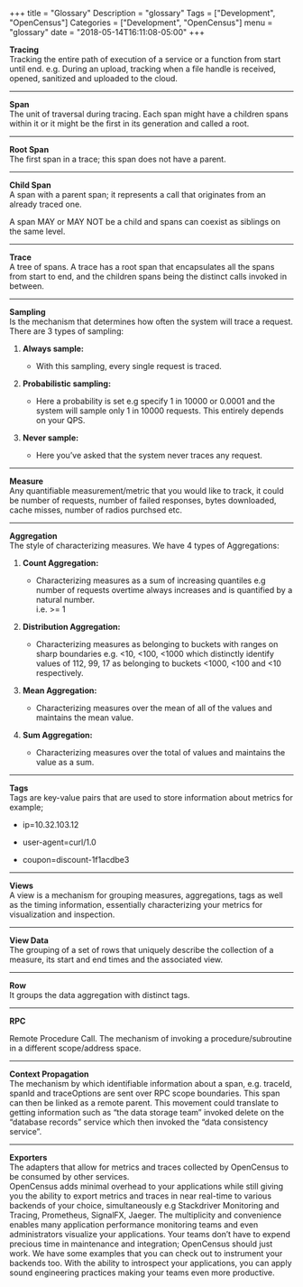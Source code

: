 +++
title = "Glossary"
Description = "glossary"
Tags = ["Development", "OpenCensus"]
Categories = ["Development", "OpenCensus"]
menu = "glossary"
date = "2018-05-14T16:11:08-05:00"
+++

**Tracing**  
Tracking the entire path of execution of a service or a function from start until end. e.g. During an upload, tracking when a file handle is received, opened, sanitized and uploaded to the cloud.  

---

**Span**  
The unit of traversal during tracing. Each span might have a children spans within it or it might be the first in its generation and called a root.  

---

**Root Span**  
The first span in a trace; this span does not have a parent.  

---

**Child Span**  
A span with a parent span; it represents a call that originates from an already traced one.  

A span MAY or MAY NOT be a child and spans can coexist as siblings on the same level.  

---

**Trace**  
A tree of spans. A trace has a root span that encapsulates all the spans from start to end, and the children spans being the distinct calls invoked in between.  

---

**Sampling**  
Is the mechanism that determines how often the system will trace a request.  
There are  3 types of sampling:  

1. **Always sample:**  
  
    - With this sampling, every single request is traced.  
		
2. **Probabilistic sampling:**  
	
	- Here a probability is set e.g specify 1 in 10000 or 0.0001 and the system will sample only 1 in 10000 requests. This entirely depends on your QPS.  
		
3. **Never sample:**  
	
	- Here you’ve asked that the system never traces any request.  

---

**Measure**  
Any quantifiable measurement/metric that you would like to track, it could be number of requests, number of failed responses, bytes downloaded, cache misses, number of radios purchsed etc.  

---

**Aggregation**  
The style of characterizing measures. We have 4 types of Aggregations:  

1. **Count Aggregation:**  

    - Characterizing measures as a sum of increasing quantiles e.g number of requests overtime always increases and is quantified by a natural number.  
	i.e. >= 1  
  
2. **Distribution Aggregation:**  

    - Characterizing measures as belonging to buckets with ranges on sharp boundaries e.g. <10, <100, <1000 which distinctly identify values of 112, 99, 17 as belonging to buckets <1000, <100 and <10 respectively.  
  
3. **Mean Aggregation:**  

    - Characterizing measures over the mean of all of the values and maintains the mean value.  
  
4. **Sum Aggregation:**  

    - Characterizing measures over the total of values and maintains the value as a sum.  

---

**Tags**  
Tags are key-value pairs that are used to store information about metrics for example;  

+ ip=10.32.103.12  

+ user-agent=curl/1.0  

+ coupon=discount-1f1acdbe3  

---

**Views**  
A view is a mechanism for grouping measures, aggregations, tags as well as the timing information, essentially characterizing your metrics for visualization and inspection.  

---

**View Data**  
The grouping of a set of rows that uniquely describe the collection of a measure, its start and end times and the associated view.  

---

**Row**  
It groups the data aggregation with distinct tags.  

---

**RPC**

Remote Procedure Call. The mechanism of invoking a procedure/subroutine in a different scope/address space.  

---

**Context Propagation**  
The mechanism by which identifiable information about a span, e.g. traceId, spanId and traceOptions are sent over RPC scope boundaries. This span can then be linked as a remote parent. This movement could translate to getting information such as “the data storage team” invoked delete on the “database records” service which then invoked the “data consistency service”.  

---

**Exporters**  
The adapters that allow for metrics and traces collected by OpenCensus to be consumed by other services.  
OpenCensus adds minimal overhead to your applications while still giving you the ability to export metrics and traces in near real-time to various backends of your choice, simultaneously e.g Stackdriver Monitoring and Tracing, Prometheus, SignalFX, Jaeger. The multiplicity and convenience enables many application performance monitoring teams and even administrators visualize your applications. Your teams don’t have to expend precious time in maintenance and integration; OpenCensus should just work. We have some examples that you can check out to instrument your backends too. With the ability to introspect your applications, you can apply sound engineering practices making your teams even more productive.  
